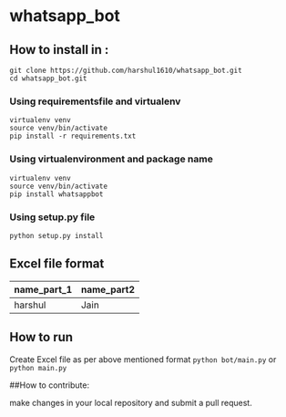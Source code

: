 # whatsapp_bot

## How to install in :
```
git clone https://github.com/harshul1610/whatsapp_bot.git
cd whatsapp_bot.git
```
### Using requirementsfile and virtualenv
```
virtualenv venv
source venv/bin/activate
pip install -r requirements.txt
```
### Using virtualenvironment and package name
```
virtualenv venv
source venv/bin/activate
pip install whatsappbot
```
### Using setup.py file
```python setup.py install```

## Excel file format
| name_part_1 | name_part2 |
| ----------- | ---------- |
| harshul     | Jain       |

## How to run
Create Excel file as per above mentioned format
```python bot/main.py``` or ```python main.py```

##How to contribute:

make changes in your local repository and submit a pull request.
